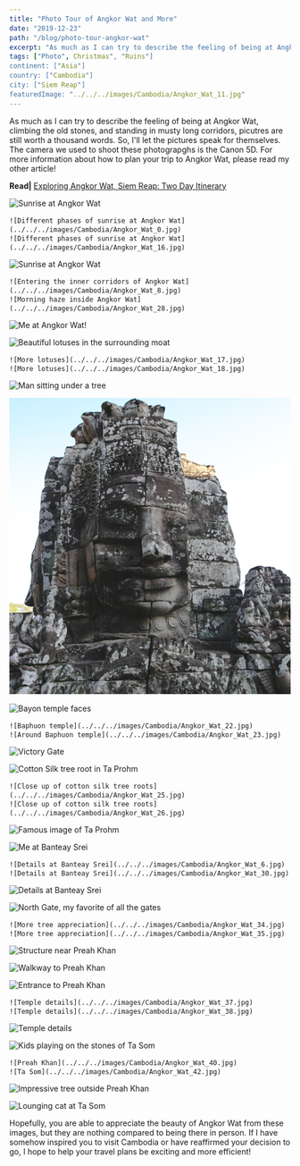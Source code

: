 ```yaml
---
title: "Photo Tour of Angkor Wat and More"
date: "2019-12-23"
path: "/blog/photo-tour-angkor-wat"
excerpt: "As much as I can try to describe the feeling of being at Angkor Wat, climbing the old stones, and standing in musty long corridors, picutres are still worth a thousand words."
tags: ["Photo", Christmas", "Ruins"]
continent: ["Asia"]
country: ["Cambodia"]
city: ["Siem Reap"]
featuredImage: "../../../images/Cambodia/Angkor_Wat_11.jpg"
---
```


As much as I can try to describe the feeling of being at Angkor Wat, climbing the old stones, and standing in musty long corridors, picutres are still worth a thousand words. So, I'll let the pictures speak for themselves. The camera we used to shoot these photograpghs is the Canon 5D. For more information about how to plan your trip to Angkor Wat, please read my other article!

**Read|** [Exploring Angkor Wat, Siem Reap: Two Day Itinerary]("https://www.wheretonextdoc.com/blog/exploring-angkor-wat")

![Sunrise at Angkor Wat](../../../images/Cambodia/Angkor_Wat_12.jpg)

```grid|2|
![Different phases of sunrise at Angkor Wat](../../../images/Cambodia/Angkor_Wat_0.jpg) 
![Different phases of sunrise at Angkor Wat](../../../images/Cambodia/Angkor_Wat_16.jpg) 
```
![Sunrise at Angkor Wat](../../../images/Cambodia/Angkor_Wat_13.jpg)

```grid|2|
![Entering the inner corridors of Angkor Wat](../../../images/Cambodia/Angkor_Wat_8.jpg) 
![Morning haze inside Angkor Wat](../../../images/Cambodia/Angkor_Wat_28.jpg) 
```
![Me at Angkor Wat!](../../../images/Cambodia/Angkor_Wat_29.jpg)

![Beautiful lotuses in the surrounding moat](../../../images/Cambodia/Angkor_Wat_15.jpg)

```grid|2|
![More lotuses](../../../images/Cambodia/Angkor_Wat_17.jpg) 
![More lotuses](../../../images/Cambodia/Angkor_Wat_18.jpg) 
```
![Man sitting under a tree](../../../images/Cambodia/Angkor_Wat_19.jpg)

![Close up of Bayon face](../../../images/Cambodia/Angkor_Wat_21.jpg)

![Bayon temple faces](../../../images/Cambodia/Angkor_Wat_4.jpg)

```grid|2|
![Baphuon temple](../../../images/Cambodia/Angkor_Wat_22.jpg) 
![Around Baphuon temple](../../../images/Cambodia/Angkor_Wat_23.jpg) 
```
![Victory Gate](../../../images/Cambodia/Angkor_Wat_24.jpg)

![Cotton Silk tree root in Ta Prohm](../../../images/Cambodia/Angkor_Wat_27.jpg)

```grid|2|
![Close up of cotton silk tree roots](../../../images/Cambodia/Angkor_Wat_25.jpg) 
![Close up of cotton silk tree roots](../../../images/Cambodia/Angkor_Wat_26.jpg) 
```
![Famous image of Ta Prohm](../../../images/Cambodia/Angkor_Wat_5.jpg)

![Me at Banteay Srei](../../../images/Cambodia/Angkor_Wat_31.jpg)

```grid|2|
![Details at Banteay Srei](../../../images/Cambodia/Angkor_Wat_6.jpg) 
![Details at Banteay Srei](../../../images/Cambodia/Angkor_Wat_30.jpg) 
```

![Details at Banteay Srei](../../../images/Cambodia/Angkor_Wat_32.jpg)

![North Gate, my favorite of all the gates](../../../images/Cambodia/Angkor_Wat_33.jpg)

```grid|2|
![More tree appreciation](../../../images/Cambodia/Angkor_Wat_34.jpg) 
![More tree appreciation](../../../images/Cambodia/Angkor_Wat_35.jpg) 
```
![Structure near Preah Khan](../../../images/Cambodia/Angkor_Wat_45.jpg)

![Walkway to Preah Khan](../../../images/Cambodia/Angkor_Wat_36.jpg)

![Entrance to Preah Khan](../../../images/Cambodia/Angkor_Wat_1.jpg)

```grid|2|
![Temple details](../../../images/Cambodia/Angkor_Wat_37.jpg) 
![Temple details](../../../images/Cambodia/Angkor_Wat_38.jpg) 
```
![Temple details](../../../images/Cambodia/Angkor_Wat_39.jpg)

![Kids playing on the stones of Ta Som](../../../images/Cambodia/Angkor_Wat_41.jpg)

```grid|2|
![Preah Khan](../../../images/Cambodia/Angkor_Wat_40.jpg) 
![Ta Som](../../../images/Cambodia/Angkor_Wat_42.jpg) 
```
![Impressive tree outside Preah Khan](../../../images/Cambodia/Angkor_Wat_9.jpg)

![Lounging cat at Ta Som](../../../images/Cambodia/Angkor_Wat_43.jpg)

Hopefully, you are able to appreciate the beauty of Angkor Wat from these images, but they are nothing compared to being there in person. If I have somehow inspired you to visit Cambodia or have reaffirmed your decision to go, I hope to help your travel plans be exciting and more efficient!

